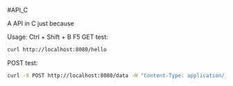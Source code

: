 #API_C

A API in C just because

Usage:
Ctrl + Shift + B
F5
GET test:
```bash
curl http://localhost:8080/hello
```

POST test:
```bash
curl -X POST http://localhost:8080/data -H "Content-Type: application/json" -d "{\"name\": \"John\"}"
```
